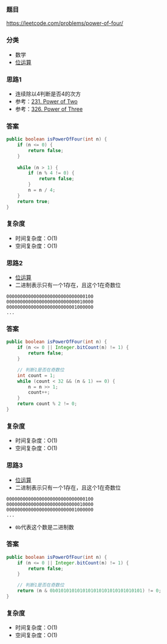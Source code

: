 ### 题目
https://leetcode.com/problems/power-of-four/

### 分类
* 数学
* [位运算](https://zhuanlan.zhihu.com/p/26890617)

### 思路1
* 连续除以4判断是否4的次方
* 参考：[231. Power of Two](231.%20Power%20of%20Two.md)
* 参考：[326. Power of Three](326.%20Power%20of%20Three.md)

### 答案
```java
public boolean isPowerOfFour(int n) {
    if (n <= 0) {
        return false;
    }
    
    while (n > 1) {
        if (n % 4 != 0) {
            return false;
        }
        n = n / 4;
    }
    return true;
}
```

### 复杂度
* 时间复杂度：O(1)
* 空间复杂度：O(1)

### 思路2
* [位运算](https://zhuanlan.zhihu.com/p/26890617)
* 二进制表示只有一个1存在，且这个1在奇数位
```
00000000000000000000000000000100
00000000000000000000000000010000
00000000000000000000000001000000
...
```

### 答案
```java
public boolean isPowerOfFour(int n) {
    if (n <= 0 || Integer.bitCount(n) != 1) {
        return false;
    }

    // 判断1是否在奇数位
    int count = 1;
    while (count < 32 && (n & 1) == 0) {
        n = n >> 1;
        count++;
    }
    return count % 2 != 0;
}
```

### 复杂度
* 时间复杂度：O(1)
* 空间复杂度：O(1)

### 思路3
* [位运算](https://zhuanlan.zhihu.com/p/26890617)
* 二进制表示只有一个1存在，且这个1在奇数位
```
00000000000000000000000000000100
00000000000000000000000000010000
00000000000000000000000001000000
...
```
* `0b`代表这个数是二进制数

### 答案
```java
public boolean isPowerOfFour(int n) {
    if (n <= 0 || Integer.bitCount(n) != 1) {
        return false;
    }

    // 判断1是否在奇数位
    return (n & 0b01010101010101010101010101010101) != 0;
}
```

### 复杂度
* 时间复杂度：O(1)
* 空间复杂度：O(1)
